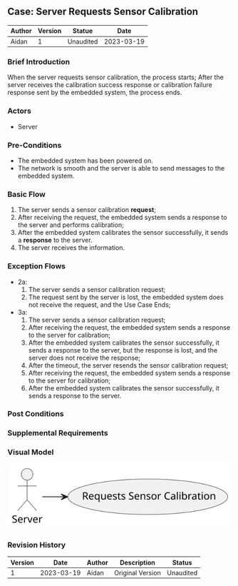 

## Case: Server Requests Sensor Calibration

| Author | Version | Statue    | Date       |
| ------ | ------- | --------- | ---------- |
| Aidan  | 1       | Unaudited | 2023-03-19 |

### Brief Introduction

When the server requests sensor calibration, the process starts; After the server receives the calibration success response or calibration failure response sent by the embedded system, the process ends.

### Actors

- Server

### Pre-Conditions

- The embedded system has been powered on.
- The network is smooth and the server is able to send messages to the embedded system.

### Basic Flow

1. The server sends a sensor calibration **request**;
2. After receiving the request, the embedded system sends a response to the server and performs calibration;
3. After the embedded system calibrates the sensor successfully, it sends a **response** to the server.
3. The server receives the information.

### Exception Flows

- 2a:
  1. The server sends a sensor calibration request;
  2. The request sent by the server is lost, the embedded system does not receive the request, and the Use Case Ends;
- 3a:
  1. The server sends a sensor calibration request;
  2. After receiving the request, the embedded system sends a response to the server for calibration;
  3. After the embedded system calibrates the sensor successfully, it sends a response to the server, but the response is lost, and the server does not receive the response;
  4. After the timeout, the server resends the sensor calibration request;
  5. After receiving the request, the embedded system sends a response to the server for calibration;
  6. After the embedded system calibrates the sensor successfully, it sends a response to the server.

### Post Conditions



### Supplemental Requirements



### Visual Model

<img src="./Server Requests Sensor Calibration.svg" style="zoom:150%;" />

### Revision History

| Version | Date       | Author | Description      | Status    |
| ------- | ---------- | ------ | ---------------- | --------- |
| 1       | 2023-03-19 | Aidan  | Original Version | Unaudited |
